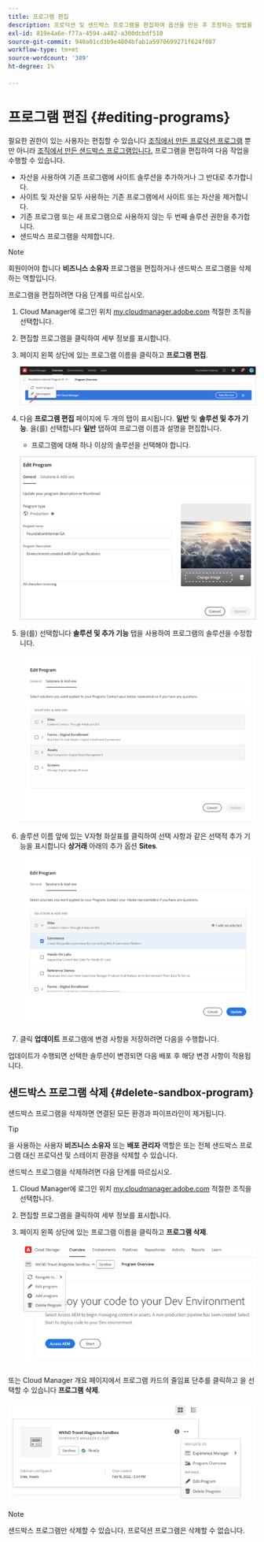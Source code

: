 ```yaml
---
title: 프로그램 편집
description: 프로덕션 및 샌드박스 프로그램을 편집하여 옵션을 만든 후 조정하는 방법을 알아봅니다.
exl-id: 819e4a6e-f77a-4594-a402-a300dcbdf510
source-git-commit: 940a01cd3b9e4804bfab1a5970699271f624f087
workflow-type: tm+mt
source-wordcount: '389'
ht-degree: 1%

---
```


# 프로그램 편집 {#editing-programs}

필요한 권한이 있는 사용자는 편집할 수 있습니다 [조직에서 만든 프로덕션 프로그램](creating-production-programs.md) 뿐만 아니라 [조직에서 만든 샌드박스 프로그램입니다.](creating-sandbox-programs.md) 프로그램을 편집하여 다음 작업을 수행할 수 있습니다.

* 자산을 사용하여 기존 프로그램에 사이트 솔루션을 추가하거나 그 반대로 추가합니다.
* 사이트 및 자산을 모두 사용하는 기존 프로그램에서 사이트 또는 자산을 제거합니다.
* 기존 프로그램 또는 새 프로그램으로 사용하지 않는 두 번째 솔루션 권한을 추가합니다.
* 샌드박스 프로그램을 삭제합니다.

>[!NOTE]
>
>회원이어야 합니다 **비즈니스 소유자** 프로그램을 편집하거나 샌드박스 프로그램을 삭제하는 역할입니다.

프로그램을 편집하려면 다음 단계를 따르십시오.

1. Cloud Manager에 로그인 위치 [my.cloudmanager.adobe.com](https://my.cloudmanager.adobe.com/) 적절한 조직을 선택합니다.

1. 편집할 프로그램을 클릭하여 세부 정보를 표시합니다.

1. 페이지 왼쪽 상단에 있는 프로그램 이름을 클릭하고 **프로그램 편집**.

   ![프로그램 편집 옵션](assets/edit-program-overview.png)

1. 다음 **프로그램 편집** 페이지에 두 개의 탭이 표시됩니다. **일반** 및 **솔루션 및 추가 기능**. 을(를) 선택합니다 **일반** 탭하여 프로그램 이름과 설명을 편집합니다.

   * 프로그램에 대해 하나 이상의 솔루션을 선택해야 합니다.

   ![일반 탭](assets/edit-program-prod1.png)

1. 을(를) 선택합니다 **솔루션 및 추가 기능** 탭을 사용하여 프로그램의 솔루션을 수정합니다.

   ![솔루션 선택](assets/edit-prg.png)

1. 솔루션 이름 앞에 있는 V자형 화살표를 클릭하여 선택 사항과 같은 선택적 추가 기능을 표시합니다 **상거래** 아래의 추가 옵션 **Sites**.

   ![추가 기능 편집](assets/edit-program-add-on.png)

1. 클릭 **업데이트** 프로그램에 변경 사항을 저장하려면 다음을 수행합니다.

업데이트가 수행되면 선택한 솔루션이 변경되면 다음 배포 후 해당 변경 사항이 적용됩니다.

## 샌드박스 프로그램 삭제 {#delete-sandbox-program}

샌드박스 프로그램을 삭제하면 연결된 모든 환경과 파이프라인이 제거됩니다.

>[!TIP]
>
>을 사용하는 사용자 **비즈니스 소유자** 또는 **배포 관리자** 역할은 또는 전체 샌드박스 프로그램 대신 프로덕션 및 스테이지 환경을 삭제할 수 있습니다.

샌드박스 프로그램을 삭제하려면 다음 단계를 따르십시오.

1. Cloud Manager에 로그인 위치 [my.cloudmanager.adobe.com](https://my.cloudmanager.adobe.com/) 적절한 조직을 선택합니다.

1. 편집할 프로그램을 클릭하여 세부 정보를 표시합니다.

1. 페이지 왼쪽 상단에 있는 프로그램 이름을 클릭하고 **프로그램 삭제**.

   ![프로그램 삭제 옵션](assets/delete-sandbox1.png)

또는 Cloud Manager 개요 페이지에서 프로그램 카드의 줄임표 단추를 클릭하고 을 선택할 수 있습니다 **프로그램 삭제**.

![프로그램 카드에서 샌드박스 삭제](assets/delete-sandbox2.png)

>[!NOTE]
>
>샌드박스 프로그램만 삭제할 수 있습니다. 프로덕션 프로그램은 삭제할 수 없습니다.
